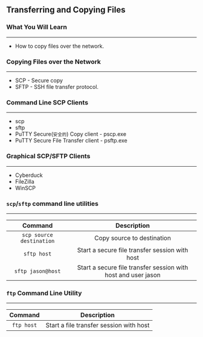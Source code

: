 ## Transferring and Copying Files

### What You Will Learn

*****

* How to copy files over the network.

### Copying Files over the Network

*****

* SCP - Secure copy
* SFTP - SSH file transfer protocol.

### Command Line SCP Clients

*****

* scp
* sftp
* PuTTY Secure(`安全的`) Copy client - pscp.exe
* PuTTY Secure File Transfer client - psftp.exe 

### Graphical SCP/SFTP Clients

*****

* Cyberduck
* FileZilla
* WinSCP

### `scp`/`sftp` command line utilities

*****

Command | Description
:--: | :--:
`scp source destination` | Copy source to destination
`sftp host` | Start a secure file transfer session with host
`sftp jason@host` | Start a secure file transfer session with host and user jason

### `ftp` Command Line Utility

*****

Command | Description
:--: | :--:
`ftp host` | Start a file transfer session with host